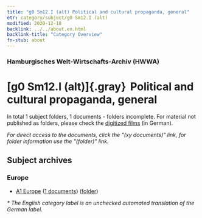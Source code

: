 ```yaml
---
title: "g0 Sm12.I (alt) Political and cultural propaganda, general"
etr: category/subject/g0 Sm12.I (alt)
modified: 2020-12-18
backlink: ../../about.en.html
backlink-title: "Category Overview"
fn-stub: about
---
```


### Hamburgisches Welt-Wirtschafts-Archiv (HWWA)
# [g0 Sm12.I (alt)]{.gray}&#8201; Political and cultural propaganda, general&#160; 





In total 1 subject folders, 1 documents - folders incomplete.
For material not published as folders, please check the [digitized films](/film/h1_sh) (in German).

_For direct access to the documents, click the "(xy documents)" link, for folder information use the "(folder)" link._

## Subject archives



### Europe

- [A1 Europe](../../../geo/about.en.html#A1) (<a href="https://dfg-viewer.de/show/?tx_dlf[id]=https://pm20.zbw.eu/mets/sh/1408xx/140892/1445xx/144582/public.mets.en.xml" target="_blank">1 documents</a>) ([folder](http://purl.org/pressemappe20/folder/sh/140892,144582))


_* The English category label is an unchecked automated translation of the German label._


